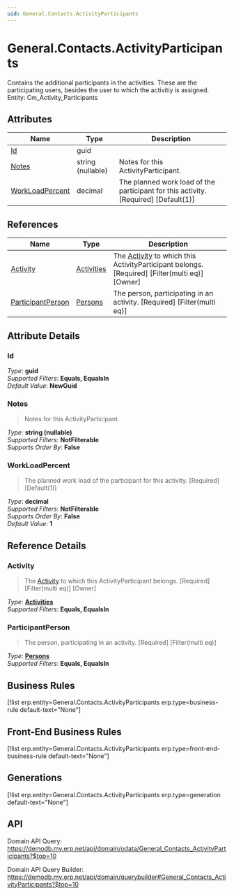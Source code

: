```yaml
---
uid: General.Contacts.ActivityParticipants
---
```

# General.Contacts.ActivityParticipants

Contains the additional participants in the activities. These are the participating users, besides the user to which the activitiy is assigned. Entity: Cm_Activity_Participants

## Attributes

| Name | Type | Description |
| ---- | ---- | --- |
| [Id](General.Contacts.ActivityParticipants.md#id) | guid |  
| [Notes](General.Contacts.ActivityParticipants.md#notes) | string (nullable) | Notes for this ActivityParticipant. 
| [WorkLoadPercent](General.Contacts.ActivityParticipants.md#workloadpercent) | decimal | The planned work load of the participant for this activity. [Required] [Default(1)] 

## References

| Name | Type | Description |
| ---- | ---- | --- |
| [Activity](General.Contacts.ActivityParticipants.md#activity) | [Activities](General.Contacts.Activities.md) | The [Activity](General.Contacts.ActivityParticipants.md#activity) to which this ActivityParticipant belongs. [Required] [Filter(multi eq)] [Owner] |
| [ParticipantPerson](General.Contacts.ActivityParticipants.md#participantperson) | [Persons](General.Contacts.Persons.md) | The person, participating in an activity. [Required] [Filter(multi eq)] |


## Attribute Details

### Id

_Type_: **guid**  
_Supported Filters_: **Equals, EqualsIn**  
_Default Value_: **NewGuid**  

### Notes

> Notes for this ActivityParticipant.

_Type_: **string (nullable)**  
_Supported Filters_: **NotFilterable**  
_Supports Order By_: **False**  

### WorkLoadPercent

> The planned work load of the participant for this activity. [Required] [Default(1)]

_Type_: **decimal**  
_Supported Filters_: **NotFilterable**  
_Supports Order By_: **False**  
_Default Value_: **1**  


## Reference Details

### Activity

> The [Activity](General.Contacts.ActivityParticipants.md#activity) to which this ActivityParticipant belongs. [Required] [Filter(multi eq)] [Owner]

_Type_: **[Activities](General.Contacts.Activities.md)**  
_Supported Filters_: **Equals, EqualsIn**  

### ParticipantPerson

> The person, participating in an activity. [Required] [Filter(multi eq)]

_Type_: **[Persons](General.Contacts.Persons.md)**  
_Supported Filters_: **Equals, EqualsIn**  



## Business Rules

[!list erp.entity=General.Contacts.ActivityParticipants erp.type=business-rule default-text="None"]

## Front-End Business Rules

[!list erp.entity=General.Contacts.ActivityParticipants erp.type=front-end-business-rule default-text="None"]

## Generations

[!list erp.entity=General.Contacts.ActivityParticipants erp.type=generation default-text="None"]

## API

Domain API Query:
<https://demodb.my.erp.net/api/domain/odata/General_Contacts_ActivityParticipants?$top=10>

Domain API Query Builder:
<https://demodb.my.erp.net/api/domain/querybuilder#General_Contacts_ActivityParticipants?$top=10>

